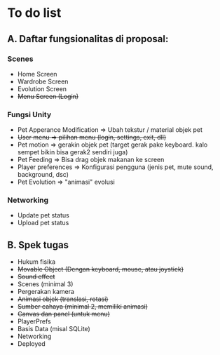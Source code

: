 # To do list

## A. Daftar fungsionalitas di proposal:

### Scenes
- Home Screen
- Wardrobe Screen
- Evolution Screen
- ~~Menu Screen (Login)~~

### Fungsi Unity
- Pet Apperance Modification => Ubah tekstur / material objek pet
- ~~User menu => pilihan menu (login, settings, exit, dll)~~
- Pet motion => gerakin objek pet (target gerak pake keyboard. kalo sempet bikin bisa gerak2 sendiri juga)
- Pet Feeding => Bisa drag objek makanan ke screen
- Player preferences => Konfigurasi pengguna (jenis pet, mute sound, background, dsc)
- Pet Evolution => "animasi" evolusi

### Networking
- Update pet status
- Upload pet status

## B. Spek tugas
- Hukum fisika
- ~~Movable Object (Dengan keyboard, mouse, atau joystick)~~
- ~~Sound effect~~
- Scenes (minimal 3)
- Pergerakan kamera
- ~~Animasi objek (translasi, rotasi)~~
- ~~Sumber cahaya (minimal 2, memiliki animasi)~~
- ~~Canvas dan panel (untuk menu)~~
- PlayerPrefs
- Basis Data (misal SQLite)
- Networking
- Deployed
